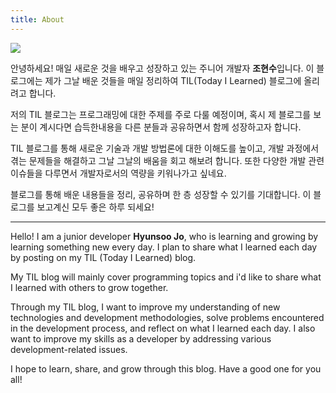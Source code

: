 ```yaml
---
title: About
---
```


<img src="https://ghchart.rshah.org/HyunsooZo"/>

안녕하세요! 
매일 새로운 것을 배우고 성장하고 있는 주니어 개발자 **조현수**입니다. 
이 블로그에는 제가 그날 배운 것들을 매일 정리하여 TIL(Today I Learned) 블로그에 올리려고 합니다.

저의 TIL 블로그는 프로그래밍에 대한 주제를 주로 다룰 예정이며, 
혹시 제 블로그를 보는 분이 계시다면 습득한내용을 다른 분들과 공유하면서 함께 성장하고자 합니다.

TIL 블로그를 통해 새로운 기술과 개발 방법론에 대한 이해도를 높이고, 
개발 과정에서 겪는 문제들을 해결하고 그날 그날의 배움을 회고 해보려 합니다. 
또한 다양한 개발 관련 이슈들을 다루면서 개발자로서의 역량을 키워나가고 싶네요.

블로그를 통해 배운 내용들을 정리, 공유하며 한 층 성장할 수 있기를 기대합니다.
이 블로그를 보고계신 모두 좋은 하루 되세요!

---

Hello!
I am a junior developer **Hyunsoo Jo**, who is learning and growing by learning something new every day. I plan to share what I learned each day by posting on my TIL (Today I Learned) blog.

My TIL blog will mainly cover programming topics and i'd like to share what I learned with others to grow together.

Through my TIL blog, I want to improve my understanding of new technologies and development methodologies, solve problems encountered in the development process, and reflect on what I learned each day. I also want to improve my skills as a developer by addressing various development-related issues.

I hope to learn, share, and grow through this blog. Have a good one for you all!



